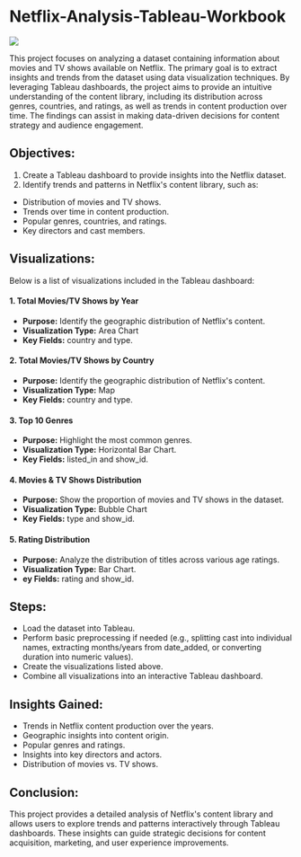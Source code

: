 # Netflix-Analysis-Tableau-Workbook
![](https://www.datascienceportfol.io/static/profile_pics/pr24_87D7911001F060C7E292.jpg)

This project focuses on analyzing a dataset containing information about movies and TV shows available on Netflix. The primary goal is to extract insights and trends from the dataset using data visualization techniques. By leveraging Tableau dashboards, the project aims to provide an intuitive understanding of the content library, including its distribution across genres, countries, and ratings, as well as trends in content production over time. The findings can assist in making data-driven decisions for content strategy and audience engagement.

## Objectives:
1. Create a Tableau dashboard to provide insights into the Netflix dataset.
2. Identify trends and patterns in Netflix's content library, such as:
- Distribution of movies and TV shows.
- Trends over time in content production.
- Popular genres, countries, and ratings.
- Key directors and cast members.

## Visualizations:
Below is a list of visualizations included in the Tableau dashboard:

#### 1. Total Movies/TV Shows by Year
- **Purpose:**  Identify the geographic distribution of Netflix's content.
- **Visualization Type:** Area Chart
- **Key Fields:** country and type.

#### 2. Total Movies/TV Shows by Country
- **Purpose:** Identify the geographic distribution of Netflix's content.
- **Visualization Type:** Map 
- **Key Fields:** country and type.

#### 3. Top 10 Genres
- **Purpose:** Highlight the most common genres.
- **Visualization Type:** Horizontal Bar Chart.
- **Key Fields:** listed_in and show_id.

#### 4. Movies & TV Shows Distribution
- **Purpose:** Show the proportion of movies and TV shows in the dataset.
- **Visualization Type:** Bubble Chart
- **Key Fields:** type and show_id.

#### 5. Rating Distribution
- **Purpose:** Analyze the distribution of titles across various age ratings.
- **Visualization Type:** Bar Chart.
- **ey Fields:** rating and show_id.

## Steps:
- Load the dataset into Tableau.
- Perform basic preprocessing if needed (e.g., splitting cast into individual names, extracting months/years from date_added, or converting duration into numeric values).
- Create the visualizations listed above.
- Combine all visualizations into an interactive Tableau dashboard.

## Insights Gained:
- Trends in Netflix content production over the years.
- Geographic insights into content origin.
- Popular genres and ratings.
- Insights into key directors and actors.
- Distribution of movies vs. TV shows.

## Conclusion: 
This project provides a detailed analysis of Netflix's content library and allows users to explore trends and patterns interactively through Tableau dashboards. These insights can guide strategic decisions for content acquisition, marketing, and user experience improvements.







